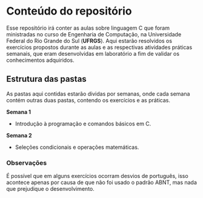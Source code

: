 # Conteúdo do repositório

Esse repositório irá conter as aulas sobre linguagem C que foram ministradas no curso de Engenharia de Computação, na Universidade Federal do Rio Grande do Sul (**UFRGS**).
Aqui estarão resolvidos os exercícios propostos durante as aulas e as respectivas atividades práticas semanais, que eram desenvolvidas em laboratório a fim de validar os conhecimentos adquiridos.

## Estrutura das pastas
As pastas aqui contidas estarão dividas por semanas, onde cada semana contém outras duas pastas, contendo os exercícios e as práticas.

**Semana 1**
  - Introdução à programação e comandos básicos em C.

**Semana 2**
  - Seleções condicionais e operações matemáticas.


### Observações
É possível que em alguns exercícios ocorram desvios de português, isso acontece apenas por causa de que não foi usado o padrão ABNT, mas nada que prejudique o desenvolvimento.